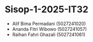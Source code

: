 # Sisop-1-2025-IT32
- Alif Bima Permadani (5027241020)
- Ananda Fitri Wibowo (5027241057)
- Raihan Fahri Ghazali (5027241061)
